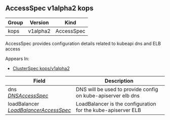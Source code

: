 ## AccessSpec v1alpha2 kops

Group        | Version     | Kind
------------ | ---------- | -----------
kops | v1alpha2 | AccessSpec



AccessSpec provides configuration details related to kubeapi dns and ELB access

<aside class="notice">
Appears In:

<ul> 
<li><a href="#clusterspec-v1alpha2-kops">ClusterSpec kops/v1alpha2</a></li>
</ul></aside>

Field        | Description
------------ | -----------
dns <br /> *[DNSAccessSpec](#dnsaccessspec-v1alpha2-kops)*    | DNS will be used to provide config on kube-apiserver elb dns
loadBalancer <br /> *[LoadBalancerAccessSpec](#loadbalanceraccessspec-v1alpha2-kops)*    | LoadBalancer is the configuration for the kube-apiserver ELB


